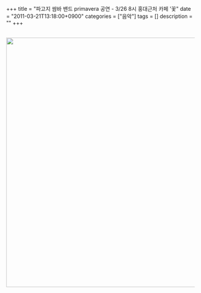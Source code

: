 +++
title = "파고지 쌈바 밴드 primavera 공연 - 3/26 8시 홍대근처 카페 '꽃"
date = "2011-03-21T13:18:00+0900"
categories = ["음악"]
tags = []
description = ""
+++
<span class="copyright_entry" style="display:block;" title="파고지 쌈바 밴드 primavera 공연 - 3/26 8시 홍대근처 카페 '꽃@@**@@http://shed.egloos.com/3606280"></span>
<span class="Apple-style-span" style="color: rgb(67, 67, 67); font-family: dotum, 돋움, gulim, 굴림, AppleGothic, Arial, sans-serif; line-height: 16px; ">
 <div style="margin-top: 0px; margin-right: 0px; margin-bottom: 0px; margin-left: 0px; padding-top: 0px; padding-right: 0px; padding-bottom: 0px; padding-left: 0px; ">
  <br>
  <div style="text-align:center">
   <img class="image_mid" border="0" onmouseover="this.style.cursor='pointer'" alt="" src="/attachment/3606280_1.jpg" width="600" height="669" onclick="Control.Modal.openDialog(this, event, 'http://pds19.egloos.com/pds/201103/21/82/a0003782_4d86d19d564ce.jpg', 800, 892);">
  </div>
 </div></span> 
<!--
       <rdf:RDF xmlns:rdf="http://www.w3.org/1999/02/22-rdf-syntax-ns#"
		    xmlns:dc="http://purl.org/dc/elements/1.1/"
		    xmlns:trackback="http://madskills.com/public/xml/rss/module/trackback/">
       <rdf:Description
	        rdf:about="http://shed.egloos.com/3606280"
	        dc:identifier="http://shed.egloos.com/3606280"
	        dc:title="파고지 쌈바 밴드 primavera 공연 - 3/26 8시 홍대근처 카페 '꽃"
	        trackback:ping="http://shed.egloos.com/tb/3606280"/>
       </rdf:RDF>
       -->

<ul></ul>